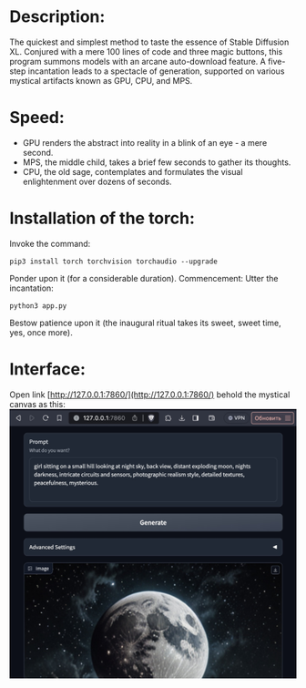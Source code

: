 # Description:
The quickest and simplest method to taste the essence of Stable Diffusion XL. Conjured with a mere 100 lines of code and three magic buttons, this program summons models with an arcane auto-download feature. A five-step incantation leads to a spectacle of generation, supported on various mystical artifacts known as GPU, CPU, and MPS.
# Speed:
 - GPU renders the abstract into reality in a blink of an eye - a mere second.
 - MPS, the middle child, takes a brief few seconds to gather its thoughts.
 - CPU, the old sage, contemplates and formulates the visual enlightenment over dozens of seconds.
# Installation of the torch:
Invoke the command:
```
pip3 install torch torchvision torchaudio --upgrade
```
Ponder upon it (for a considerable duration).
Commencement:
Utter the incantation:
```
python3 app.py
```
Bestow patience upon it (the inaugural ritual takes its sweet, sweet time, yes, once more).

# Interface:
Open link [http://127.0.0.1:7860/](http://127.0.0.1:7860/) behold the mystical canvas as this:
![1.jpg](1.jpg)

